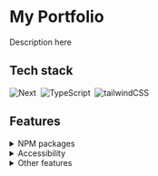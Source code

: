 # My Portfolio

Description here

## Tech stack

![Next](https://img.shields.io/badge/-Next.js-05122A?style=flat&logo=Next.js)&nbsp;
![TypeScript](https://img.shields.io/badge/-TypeScript-05122A?style=flat&logo=typescript)&nbsp;
![tailwindCSS](https://img.shields.io/badge/tailwindcss-05122A.svg?&style=flat&logo=tailwind-css&logoColor=white")&nbsp;


## Features 

<details> 
  <summary> NPM packages </summary>
   
  * react-scroll
  * react-countup
  * react-icons
  * swiper
  * nprogress
  * framer-motion
 
</details>

<details> 
  <summary> Accessibility </summary>
  
  * RWD
  * Semantic HTML
  * WAI-ARIA
  * Designing for Screen Reader

</details>


<details> 
  <summary> Other features </summary>

 * Mobile first
 * Absolute imports
 * snap-scroll
  
 
</details>
